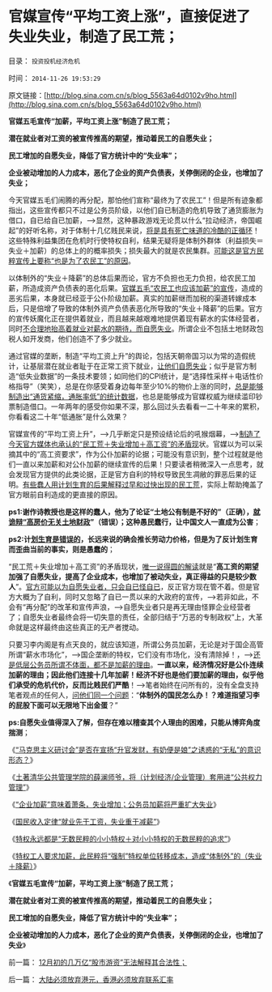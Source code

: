 # 官媒宣传“平均工资上涨”，直接促进了失业失业，制造了民工荒；

目录： `投资投机经济危机` 

时间： `2014-11-26 19:53:29` 

原文链接：[http://blog.sina.com.cn/s/blog_5563a64d0102v9ho.html](http://blog.sina.com.cn/s/blog_5563a64d0102v9ho.html)

**官媒五毛宣传“加薪，平均工资上涨”制造了民工荒；**



**潜在就业者对工资的被宣传推高的期望，推动着民工的自愿失业；**

**民工增加的自愿失业，降低了官方统计中的“失业率”；**

**企业被动增加的人力成本，恶化了企业的资产负债表，关停倒闭的企业，也增加了失业；**



今天官媒五毛们闹腾的再分配，那怕他们宣称“最终为了农民工”！但是所有迹象都指出，这些宣传都只不过是公务员阶级，以他们自已制造的危机导致了通货膨胀为借口，自已给自已加薪，——>显然，这种暴政游戏无论贯以什么“拉动经济，帝国崛起”的好听名称，对于体制十几亿贱民来说，[将是具有死亡味道的冷酷的正循环](../../../2013/5/29/革命是特权阶层中的弱势群体，侵蚀贱民的“边际推进”.md)！这些特殊利益集团在危机时行使特权自利，结果无疑将是体制外群体（利益损失＝失业＋加薪）的总体上的的概率损失；损失最大的就是农民集群。[可能这是官方民粹宣传上要称“也是为了农民工”的原因](../../../2014/11/14/从免费医疗到强制加薪，道德声讨科学的愚暴民粹！.md)。

以体制外的“失业＋降薪”的总体后果而论，官方不负担也无力负担，给农民工加薪，所造成资产负债表的恶化后果。[官媒五毛“农民工也应该加薪”的宣传](../../../2014/10/23/被民粹炮轰的科学：工资上涨过快，损害真实工资增长.md)，造成的恶劣后果，本身就已经亚于公仆阶级加薪。真实的加薪继而加税的渠道转嫁成本后，只是倍增了导致的体制外资产负债表恶化所导致的“失业＋降薪”的后果。官方的宣传妖魔化正在提供着就业，而且越来越艰难地提供着现有薪水的实体经营者，同时[不合理地抬高着就业对薪水的期待，而自愿失业](../../../2014/3/12/从家政保姆“要求涨薪”到“被涨薪”，被正能量扩大的自愿失业；.md)。所谓企业不包括土地财政包税人如开发商，他们创造不了多少就业。

通过官媒的垄断，制造“平均工资上升”的舆论，包括天朝帝国习以为常的造假统计，让基层潜在就业者耻于在正常工资下就业，[让他们自愿失业](../../../2014/4/6/“五年工资翻番”比大跃进荒唐,“民工荒，薪水涨”的真相.md)；似乎是官方制造“低失业数据”的一条技术要领；如同他们的CPI统计，是“选择性采样＋电话性价格指导”（笑笑），总是在你感受着身边每年至少10%的物价上涨的同时，[总是能够制造出“通货紧缩，通胀率低”的统计数据](../../../2014/1/23/中国去年通胀只有2.6-，权威统计是否太荒谬了？.md)，也总是能够成为官媒权威为继续滥印钞票制造借口。一年两年的感受你如果不深，那么回过头去看看一二十年来的累积，你看看这二十年“低通胀”是什么效果？

官媒宣传的“平均工资上升”，——>几乎断定只是预设结论后的吼猴烟幕，——>[制造了今天官方媒体也承认的“民工荒＋失业增加＋高工资”的矛盾现](../../../2014/3/18/“民工荒，工资涨”到底造假在那里？户籍制度所谓的歧视；.md)状。官媒以为可以采摘其中的“高工资要求”，作为公仆加薪的论据；可能没有意识到，整个过程就是他们一直以来加薪和对公仆加薪的继续宣传的后果！只要读者稍微深入一点思考，就会发现官方提供的此类论据，正是官方自利的特权导致民生凋敝的罪恶后果的证明。[有些蠢人用计划生育的后果解释过早和过快出现的民工荒](../../../2013/2/17/不走资本主义道路，任何国家都是死路一条.md)，实际上帮助掩盖了官方眼前自利造成的更直接的原因。

**ps1:谢作诗教授也是这样的蠢人，他为了论证“土地公有制是不好的”（正确），[就诡辩“高房价无关土地财政](http://blog.sina.com.cn/s/blog_4cb56c160102v6sj.html)”（错误）；这种愚民蠢行，让中国文人一直成为公害**；

**ps2:计[划生育是错误的](../../../2013/12/24/计划生育将令中国无可避免地倒退一百年.md)，长远来说的确会推长劳动力价格，但是为了反计划生育而歪曲当前的事实，则是愚蠢的**；

“民工荒＋失业增加＋高工资”的矛盾现状，[唯一说得圆的解读](../../../2011/2/17/民工荒可能是炒作出来的.md)就是“**高工资的期望加强了自愿失业，提高了企业成本，也增加了被动失业，真正得益的只是较少数人**”。[官方可能以为自愿失业者，只会自已怪自已](../../../2009/11/3/有条件啃老者可能是无可奈何的“好”选择.md)，反正官方现在管不着。但是官方大概为了自利，同时又忽略了自已一贯以来的大政府的宣传，——>若非如此，不会有“再分配”的改革和宣传声浪，——>自愿失业者只是再无理由怪罪企业经营者了；自愿失业者最终会将一切失意的责任，全部归结于“万恶的专制政权”上，大革命就是这样最终由这些真正的无产者搅动。

只要习李内阁是有点天良的，就应该知道，所谓公务员加薪，无论是对于国企高管所谓“薪水市场化”，——>国企垄断的特权，它们没有市场化，没有清除掉！，——>[还是低层公务员所谓不体面，都不是加薪的理由](../../../2014/11/10/公务员的体面是啥标准？贱民基本生活水平又是啥标准？.md)。**一直以来，经济情况好是公仆连续加薪的理由；因此他们连接十几年加薪！经济不好也是他们要加薪的理由，似乎他们承受的危机代价，反而比贱民们严酷**！——>笔者始终在问所有的，没有全盘支持笔者观点的任何人，[问他们同一个问题](../../../2009/7/30/十几亿体制外老百姓的利益由谁呼吁.md)：“**体制外的国民怎么办！？难道指望习李的屁股下面可以无限地下出金蛋**？”

**ps:自愿失业值得深入了解，但存在难以稽查其个人理由的困难，只能从博弈角度揣测**；

《[“马克思主义研讨会”是否在宣扬“升官发财，有奶便是娘”之诱惑的“无私”的意识形态？](../../../2014/11/8/愚民们！谁是反对公务员自利加薪的“敌对意识形态”？.md)》

《[土著清华公共管理学院的薛澜师爷，将（计划经济/企业管理）套用进“公共权力管理”](../../../2014/11/10/公务员的体面是啥标准？贱民基本生活水平又是啥标准？.md)》

《[“企业加薪”意味着萧条，失业增加；公务员加薪将严重扩大失业](../../../2014/11/11/企业加薪意味着萧条和失业，复苏阶段就业增加，要先于薪水上涨.md)》

《[国民收入定律“就业先于工资，失业重于减薪”](../../../2014/11/12/国民收入定律“就业先于工资，失业重于减薪”.md)》

《[特权永远都是“无数民粹的小小特权＋对小小特权的无数民粹的追求”](../../../2014/11/14/从免费医疗到强制加薪，道德声讨科学的愚暴民粹！.md)》

《[特权工人要求加薪，此民粹将“强制”特权单位转移成本，造成“体制外”的（失业＋降薪）](../../../2014/11/21/国民收入定理适用复苏时期，也适合于萧条下降时期.md)》

《**官媒五毛宣传“加薪，平均工资上涨”制造了民工荒；**

**潜在就业者对工资的被宣传推高的期望，推动着民工的自愿失业；**

**民工增加的自愿失业，降低了官方统计中的“失业率”；**

**企业被动增加的人力成本，恶化了企业的资产负债表，关停倒闭的企业，也增加了失业**》

前一篇： [12月初的几万亿“股市游资”无法解释其合法性；](../../../2014/12/11/12月初的几万亿“股市游资”无法解释其合法性；.md)

后一篇： [大陆必须放弃港元，香港必须放弃联系汇率](../../../2014/8/4/大陆必须放弃港元，香港必须放弃联系汇率.md)

